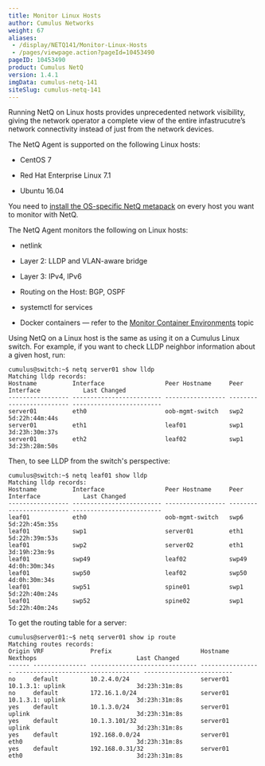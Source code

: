 ```yaml
---
title: Monitor Linux Hosts
author: Cumulus Networks
weight: 67
aliases:
 - /display/NETQ141/Monitor-Linux-Hosts
 - /pages/viewpage.action?pageId=10453490
pageID: 10453490
product: Cumulus NetQ
version: 1.4.1
imgData: cumulus-netq-141
siteSlug: cumulus-netq-141
---
```

Running NetQ on Linux hosts provides unprecedented network visibility,
giving the network operator a complete view of the entire
infastrucutre’s network connectivity instead of just from the network
devices.

The NetQ Agent is supported on the following Linux hosts:

  - CentOS 7

  - Red Hat Enterprise Linux 7.1

  - Ubuntu 16.04

You need to [install the OS-specific NetQ
metapack](/version/cumulus-netq-141/Cumulus-NetQ-Deployment-Guide/Install-NetQ)
on every host you want to monitor with NetQ.

The NetQ Agent monitors the following on Linux hosts:

  - netlink

  - Layer 2: LLDP and VLAN-aware bridge

  - Layer 3: IPv4, IPv6

  - Routing on the Host: BGP, OSPF

  - systemctl for services

  - Docker containers — refer to the [Monitor Container
    Environments](/version/cumulus-netq-141/Cumulus-NetQ-Telemetry-User-Guide/Monitor-Container-Environments)
    topic

Using NetQ on a Linux host is the same as using it on a Cumulus Linux
switch. For example, if you want to check LLDP neighbor information
about a given host, run:

    cumulus@switch:~$ netq server01 show lldp 
    Matching lldp records:
    Hostname          Interface                 Peer Hostname     Peer Interface            Last Changed
    ----------------- ------------------------- ----------------- ------------------------- -------------------------
    server01          eth0                      oob-mgmt-switch   swp2                      5d:22h:44m:44s
    server01          eth1                      leaf01            swp1                      3d:23h:30m:37s
    server01          eth2                      leaf02            swp1                      3d:23h:28m:50s

Then, to see LLDP from the switch's perspective:

    cumulus@switch:~$ netq leaf01 show lldp
    Matching lldp records:
    Hostname          Interface                 Peer Hostname     Peer Interface            Last Changed
    ----------------- ------------------------- ----------------- ------------------------- -------------------------
    leaf01            eth0                      oob-mgmt-switch   swp6                      5d:22h:45m:35s
    leaf01            swp1                      server01          eth1                      5d:22h:39m:53s
    leaf01            swp2                      server02          eth1                      3d:19h:23m:9s
    leaf01            swp49                     leaf02            swp49                     4d:0h:30m:34s
    leaf01            swp50                     leaf02            swp50                     4d:0h:30m:34s
    leaf01            swp51                     spine01           swp1                      5d:22h:40m:24s
    leaf01            swp52                     spine02           swp1                      5d:22h:40m:24s

To get the routing table for a server:

    cumulus@server01:~$ netq server01 show ip route
    Matching routes records:
    Origin VRF             Prefix                         Hostname          Nexthops                            Last Changed
    ------ --------------- ------------------------------ ----------------- ----------------------------------- -------------------------
    no     default         10.2.4.0/24                    server01          10.1.3.1: uplink                    3d:23h:31m:8s
    no     default         172.16.1.0/24                  server01          10.1.3.1: uplink                    3d:23h:31m:8s
    yes    default         10.1.3.0/24                    server01          uplink                              3d:23h:31m:8s
    yes    default         10.1.3.101/32                  server01          uplink                              3d:23h:31m:8s
    yes    default         192.168.0.0/24                 server01          eth0                                3d:23h:31m:8s
    yes    default         192.168.0.31/32                server01          eth0                                3d:23h:31m:8s

<article id="html-search-results" class="ht-content" style="display: none;">

</article>

<footer id="ht-footer">

</footer>
